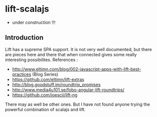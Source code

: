 # lift-scalajs

* under construction !!!

## Introduction ##

Lift has a supreme SPA support. It is not very well documented, but there are pieces here and there that when connected gives some really interesting possibilites. References :

* http://www.eltimn.com/blog/002-javascript-apps-with-lift-best-practices (Blog Series)
* https://github.com/eltimn/lift-extras
* http://blog.goodstuff.im/roundtrip_promises
* http://www.media4u101.se/fobo-angular-lift-roundtrips/
* https://github.com/joescii/lift-ng

There may as well be other ones. But I have not found anyone trying the powerful combination of scalajs and lift.

